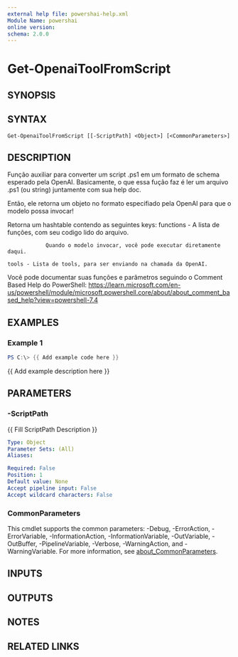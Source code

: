 ```yaml
---
external help file: powershai-help.xml
Module Name: powershai
online version:
schema: 2.0.0
---
```


# Get-OpenaiToolFromScript

## SYNOPSIS

## SYNTAX

```
Get-OpenaiToolFromScript [[-ScriptPath] <Object>] [<CommonParameters>]
```

## DESCRIPTION
Função auxiliar para converter um script .ps1 em um formato de schema esperado pela OpenAI.
Basicamente, o que essa fução faz é ler um arquivo .ps1 (ou string) juntamente com sua help doc.
 
Então, ele retorna um objeto no formato especifiado pela OpenAI para que o modelo possa invocar!

Retorna um hashtable contendo as seguintes keys:
	functions - A lista de funções, com seu codigo lido do arquivo.
 
				Quando o modelo invocar, você pode executar diretamente daqui.
				
	tools - Lista de tools, para ser enviando na chamada da OpenAI.
	
Você pode documentar suas funções e parâmetros seguindo o Comment Based Help do PowerShell:
https://learn.microsoft.com/en-us/powershell/module/microsoft.powershell.core/about/about_comment_based_help?view=powershell-7.4

## EXAMPLES

### Example 1
```powershell
PS C:\> {{ Add example code here }}
```

{{ Add example description here }}

## PARAMETERS

### -ScriptPath
{{ Fill ScriptPath Description }}

```yaml
Type: Object
Parameter Sets: (All)
Aliases:

Required: False
Position: 1
Default value: None
Accept pipeline input: False
Accept wildcard characters: False
```

### CommonParameters
This cmdlet supports the common parameters: -Debug, -ErrorAction, -ErrorVariable, -InformationAction, -InformationVariable, -OutVariable, -OutBuffer, -PipelineVariable, -Verbose, -WarningAction, and -WarningVariable. For more information, see [about_CommonParameters](http://go.microsoft.com/fwlink/?LinkID=113216).

## INPUTS

## OUTPUTS

## NOTES

## RELATED LINKS
